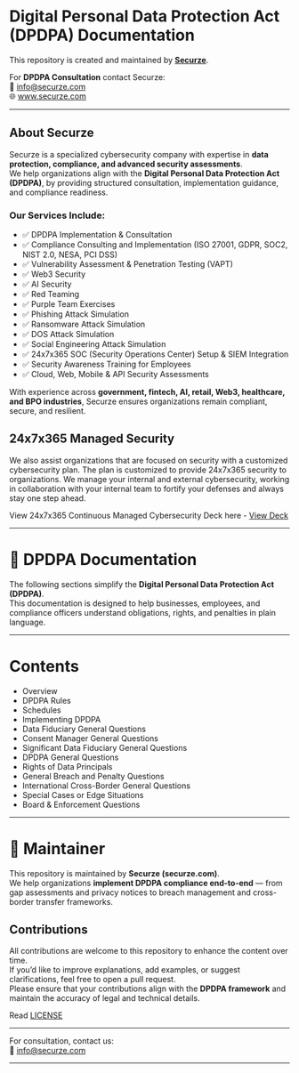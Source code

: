 # Digital Personal Data Protection Act (DPDPA) Documentation

This repository is created and maintained by **[Securze](https://www.securze.com)**.

For **DPDPA Consultation** contact Securze:  
📧 info@securze.com  
🌐 www.securze.com  

---

## About Securze

Securze is a specialized cybersecurity company with expertise in **data protection, compliance, and advanced security assessments**.  
We help organizations align with the **Digital Personal Data Protection Act (DPDPA)**, by providing structured consultation, implementation guidance, and compliance readiness.

### Our Services Include:
- ✅ DPDPA Implementation & Consultation
- ✅ Compliance Consulting and Implementation (ISO 27001, GDPR, SOC2, NIST 2.0, NESA, PCI DSS)  
- ✅ Vulnerability Assessment & Penetration Testing (VAPT)
- ✅ Web3 Security
- ✅ AI Security
- ✅ Red Teaming
- ✅ Purple Team Exercises
- ✅ Phishing Attack Simulation
- ✅ Ransomware Attack Simulation
- ✅ DOS Attack Simulation
- ✅ Social Engineering Attack Simulation
- ✅ 24x7x365 SOC (Security Operations Center) Setup & SIEM Integration  
- ✅ Security Awareness Training for Employees  
- ✅ Cloud, Web, Mobile & API Security Assessments

With experience across **government, fintech, AI, retail, Web3, healthcare, and BPO industries**, Securze ensures organizations remain compliant, secure, and resilient.

## 24x7x365 Managed Security

We also assist organizations that are focused on security with a customized cybersecurity plan. The plan is customized to provide 24x7x365 security to organizations. We manage your internal and external cybersecurity, working in collaboration with your internal team to fortify your defenses and always stay one step ahead.

View 24x7x365 Continuous Managed Cybersecurity Deck here - [View Deck](https://www.canva.com/design/DAGSVb-mmyk/JOGUvG2DcM7FKjEcZZRaOg/view)

---

# 📖 DPDPA Documentation

The following sections simplify the **Digital Personal Data Protection Act (DPDPA)**.  
This documentation is designed to help businesses, employees, and compliance officers understand obligations, rights, and penalties in plain language.

---

# Contents

- Overview
- DPDPA Rules
- Schedules
- Implementing DPDPA
- Data Fiduciary General Questions
- Consent Manager General Questions
- Significant Data Fiduciary General Questions
- DPDPA General Questions
- Rights of Data Principals
- General Breach and Penalty Questions
- International Cross-Border General Questions
- Special Cases or Edge Situations
- Board & Enforcement Questions

---

# 📌 Maintainer

This repository is maintained by **Securze (securze.com)**.  
We help organizations **implement DPDPA compliance end-to-end** — from gap assessments and privacy notices to breach management and cross-border transfer frameworks.

## Contributions

All contributions are welcome to this repository to enhance the content over time.  
If you’d like to improve explanations, add examples, or suggest clarifications, feel free to open a pull request.  
Please ensure that your contributions align with the **DPDPA framework** and maintain the accuracy of legal and technical details.

Read [LICENSE](https://github.com/securzecom/dpdpa-docs/blob/main/LICENSE.md)

---

For consultation, contact us:  
📧 info@securze.com

---
